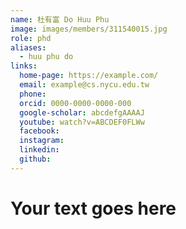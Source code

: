 ```yaml
---
name: 杜有富 Do Huu Phu 
image: images/members/311540015.jpg 
role: phd
aliases:
  - huu phu do
links:
  home-page: https://example.com/
  email: example@cs.nycu.edu.tw
  phone: 
  orcid: 0000-0000-0000-000
  google-scholar: abcdefgAAAAJ
  youtube: watch?v=ABCDEF0FLWw
  facebook:
  instagram:
  linkedin:
  github:
---
```

# Your text goes here
